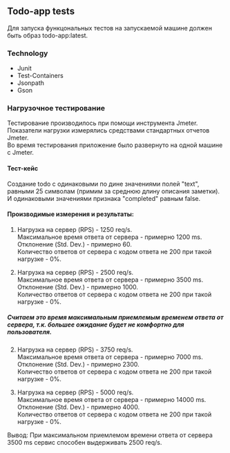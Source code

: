 ## Todo-app tests
Для запуска функцональных тестов на запускаемой машине должен быть образ todo-app:latest.

### Technology
* Junit
* Test-Containers
* Jsonpath
* Gson


### Нагрузочное тестирование
Тестирование производилось при помощи инструмента Jmeter.  
Показатели нагрузки измерялись средствами стандартных отчетов Jmeter.  
Во время тестирования приложение было развернуто на одной машине с Jmeter.

#### Тест-кейс
Создание todo с одинаковыми по дине значениями полей "text", равными 25 символам (примим за среднюю длину описания заметки).
И одинаковыми значениями признака "completed" равным false.

#### Производимые измерения и результаты:  

1. Нагрузка на сервер (RPS) - 1250 req/s.  
Максимальное время ответа от сервера - примерно 1200 ms.  
Отклонение (Std. Dev.) - примерно 60.  
Количество ответов от сервера с кодом ответа не 200 при такой нагрузке - 0%.

1. Нагрузка на сервер (RPS) - 2500 req/s.  
Максимальное время ответа от сервера - примерно 3500 ms.   
Отклонение (Std. Dev.) - примерно 1000.  
Количество ответов от сервера с кодом ответа не 200 при такой нагрузке - 0%.  
##### Считаем это время максимальным приемлемым временем ответа от сервера, т.к. большее ожидание будет не комфортно для пользователя.

2. Нагрузка на сервер (RPS) - 3750 req/s.  
Максимальное время ответа от сервера - примерно 7000 ms.  
Отклонение (Std. Dev.) - примерно 2300.  
Количество ответов от сервера с кодом ответа не 200 при такой нагрузке - 0%.

3. Нагрузка на сервер (RPS) - 5000 req/s.  
Максимальное время ответа от сервера - примерно 14000 ms.  
Отклонение (Std. Dev.) - примерно 4000.  
Количество ответов от сервера с кодом ответа не 200 при такой нагрузке - 0%.

Вывод:
При максимальном приемлемом времени ответа от сервера 3500 ms сервис способен выдерживать 2500 req/s.